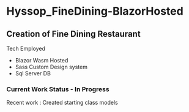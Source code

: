 ﻿# Hyssop_FineDining-BlazorHosted

<h2>
  Creation of Fine Dining Restaurant
  </h2>
  <p>
  Tech Employed
  </p>
  <ul>
  <li>
    Blazor Wasm Hosted
  </li>
  <li>
    Sass Custom Design system
  </li>
  <li>
    Sql Server DB
  </li>
  </ul>
  
  <h3>
  Current Work Status - In Progress
  </h3>
  <p>
  Recent work : Created starting class models
  </p>
